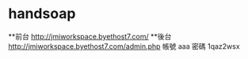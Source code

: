 # handsoap 
**前台
http://jmiworkspace.byethost7.com/
**後台
http://jmiworkspace.byethost7.com/admin.php
帳號 aaa
密碼 1qaz2wsx

